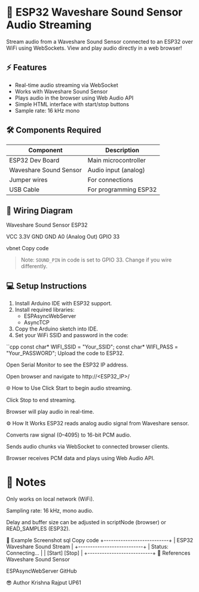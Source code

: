 # 🎤 ESP32 Waveshare Sound Sensor Audio Streaming

Stream audio from a Waveshare Sound Sensor connected to an ESP32 over WiFi using WebSockets. View and play audio directly in a web browser!

## ⚡ Features

- Real-time audio streaming via WebSocket
- Works with Waveshare Sound Sensor
- Plays audio in the browser using Web Audio API
- Simple HTML interface with start/stop buttons
- Sample rate: 16 kHz mono

## 🛠️ Components Required

| Component | Description |
|-----------|-------------|
| ESP32 Dev Board | Main microcontroller |
| Waveshare Sound Sensor | Audio input (analog) |
| Jumper wires | For connections |
| USB Cable | For programming ESP32 |

## 🔌 Wiring Diagram

Waveshare Sound Sensor ESP32

VCC 3.3V
GND GND
A0 (Analog Out) GPIO 33

vbnet
Copy code

> Note: `SOUND_PIN` in code is set to GPIO 33. Change if you wire differently.

## 💻 Setup Instructions

1. Install Arduino IDE with ESP32 support.
2. Install required libraries:
   - ESPAsyncWebServer
   - AsyncTCP
3. Copy the Arduino sketch into IDE.
4. Set your WiFi SSID and password in the code:

``cpp
const char* WIFI_SSID = "Your_SSID";
const char* WIFI_PASS = "Your_PASSWORD";
Upload the code to ESP32.

Open Serial Monitor to see the ESP32 IP address.

Open browser and navigate to http://<ESP32_IP>/

🌐 How to Use
Click Start to begin audio streaming.

Click Stop to end streaming.

Browser will play audio in real-time.

⚙️ How It Works
ESP32 reads analog audio signal from Waveshare sensor.

Converts raw signal (0–4095) to 16-bit PCM audio.

Sends audio chunks via WebSocket to connected browser clients.

Browser receives PCM data and plays using Web Audio API.

# 📝 Notes
Only works on local network (WiFi).

Sampling rate: 16 kHz, mono audio.

Delay and buffer size can be adjusted in scriptNode (browser) or READ_SAMPLES (ESP32).

📸 Example Screenshot
sql
Copy code
+---------------------------+
| ESP32 Waveshare Sound Stream |
+---------------------------+
| Status: Connecting...      |
| [Start] [Stop]            |
+---------------------------+
🔗 References
Waveshare Sound Sensor

ESPAsyncWebServer GitHub

😎 Author
Krishna Rajput UP61
